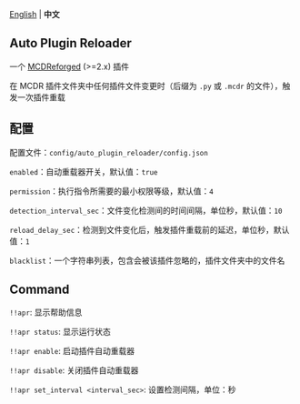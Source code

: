 [English](readme.md) | **中文**

Auto Plugin Reloader
-----

一个 [MCDReforged](https://github.com/Fallen-Breath/MCDReforged) (>=2.x) 插件

在 MCDR 插件文件夹中任何插件文件变更时（后缀为 `.py` 或 `.mcdr` 的文件），触发一次插件重载

## 配置

配置文件：`config/auto_plugin_reloader/config.json`

`enabled`：自动重载器开关，默认值：`true`

`permission`：执行指令所需要的最小权限等级，默认值：`4`

`detection_interval_sec`：文件变化检测间的时间间隔，单位秒，默认值：`10`

`reload_delay_sec`：检测到文件变化后，触发插件重载前的延迟，单位秒，默认值：`1`

`blacklist`：一个字符串列表，包含会被该插件忽略的，插件文件夹中的文件名

## Command

`!!apr`: 显示帮助信息

`!!apr status`: 显示运行状态

`!!apr enable`: 启动插件自动重载器

`!!apr disable`: 关闭插件自动重载器

`!!apr set_interval <interval_sec>`: 设置检测间隔，单位：秒
